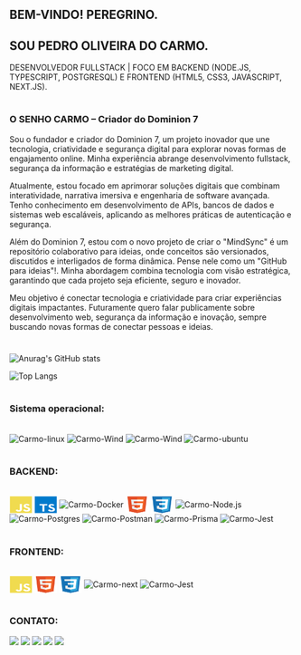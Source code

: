 ## BEM-VINDO! PEREGRINO.
## SOU PEDRO OLIVEIRA DO CARMO.
DESENVOLVEDOR FULLSTACK | FOCO EM BACKEND (NODE.JS, TYPESCRIPT, POSTGRESQL) E FRONTEND (HTML5, CSS3, JAVASCRIPT, NEXT.JS).

#

### O SENHO CARMO – Criador do Dominion 7

Sou o fundador e criador do Dominion 7, um projeto inovador que une tecnologia, criatividade e segurança digital para explorar novas formas de engajamento online. Minha experiência abrange desenvolvimento fullstack, segurança da informação e estratégias de marketing digital.

Atualmente, estou focado em aprimorar soluções digitais que combinam interatividade, narrativa imersiva e engenharia de software avançada. Tenho conhecimento em desenvolvimento de APIs, bancos de dados e sistemas web escaláveis, aplicando as melhores práticas de autenticação e segurança.

Além do Dominion 7, estou com o novo projeto de criar o "MindSync" é um repositório colaborativo para ideias, onde conceitos são versionados, discutidos e interligados de forma dinâmica. Pense nele como um "GitHub para ideias"!. Minha abordagem combina tecnologia com visão estratégica, garantindo que cada projeto seja eficiente, seguro e inovador.

Meu objetivo é conectar tecnologia e criatividade para criar experiências digitais impactantes. Futuramente quero falar publicamente sobre desenvolvimento web, segurança da informação e inovação, sempre buscando novas formas de conectar pessoas e ideias.

#

![Anurag's GitHub stats](https://github-readme-stats.vercel.app/api?username=carmo-montana&show_icons=true&theme=transparent)

![Top Langs](https://github-readme-stats.vercel.app/api/top-langs/?username=carmo-montana&hide_progress=true)

#
### Sistema operacional:

<div style="display: inline_block"><br>
 <img align="center" alt="Carmo-linux" height="50" width="50" src="https://cdn.jsdelivr.net/gh/devicons/devicon@latest/icons/linux/linux-original.svg" 
 />
<img align="center" alt="Carmo-Wind" height="40" width="50" src="https://cdn.jsdelivr.net/gh/devicons/devicon@latest/icons/windows11/windows11-original.svg" 
/>
<img align="center" alt="Carmo-Wind" height="70" width="70" src="https://img.icons8.com/?size=100&id=qBWtR72kluCU&format=png&color=000000" 
/>
<img align="center" alt="Carmo-ubuntu" height="60" width="60" src="https://cdn.jsdelivr.net/gh/devicons/devicon@latest/icons/ubuntu/ubuntu-original.svg" />
</div>

#
### BACKEND:

<div style="display: inline_block"><br>
  <img align="center" alt="Carmo-Js" height="30" width="40" src="https://raw.githubusercontent.com/devicons/devicon/master/icons/javascript/javascript-plain.svg">
  <img align="center" alt="Carmo-Ts" height="30" width="40" src="https://raw.githubusercontent.com/devicons/devicon/master/icons/typescript/typescript-plain.svg">
  <img align="center" alt="Carmo-Docker" height= "50" width="60" src="https://cdn.jsdelivr.net/gh/devicons/devicon@latest/icons/docker/docker-original-wordmark.svg" />      
  <img align="center" alt="Carmo-HTML" height="30" width="40" src="https://raw.githubusercontent.com/devicons/devicon/master/icons/html5/html5-original.svg">
  <img align="center" alt="Carmo-CSS" height="30" width="40" src="https://raw.githubusercontent.com/devicons/devicon/master/icons/css3/css3-original.svg">
  <img align="center" alt="Carmo-Node.js" height="50" width="60" src="https://cdn.jsdelivr.net/gh/devicons/devicon@latest/icons/nodejs/nodejs-original-wordmark.svg" />
  <img align="center" alt="Carmo-Postgres" height="50" width="60" src="https://cdn.jsdelivr.net/gh/devicons/devicon@latest/icons/postgresql/postgresql-original-wordmark.svg" 
  />
  <img align="center" alt="Carmo-Postman" height="40" width="50" src="https://cdn.jsdelivr.net/gh/devicons/devicon@latest/icons/postman/postman-original.svg" />
  <img align="center" alt="Carmo-Prisma" height="80" width="90" src="https://cdn.jsdelivr.net/gh/devicons/devicon@latest/icons/prisma/prisma-original-wordmark.svg" />
  <img align="center" alt="Carmo-Jest" height="40" width="50" src="https://cdn.jsdelivr.net/gh/devicons/devicon@latest/icons/jest/jest-plain.svg" />
</div>

#
### FRONTEND:

<div style="display: inline_block"><br>
  <img align="center" alt="Carmo-Js" height="30" width="40" src="https://raw.githubusercontent.com/devicons/devicon/master/icons/javascript/javascript-plain.svg">     
  <img align="center" alt="Carmo-HTML" height="30" width="40" src="https://raw.githubusercontent.com/devicons/devicon/master/icons/html5/html5-original.svg">
  <img align="center" alt="Carmo-CSS" height="30" width="40" src="https://raw.githubusercontent.com/devicons/devicon/master/icons/css3/css3-original.svg">
  <img align="center" alt="Carmo-next" height="40" width="40" src="https://cdn.jsdelivr.net/gh/devicons/devicon@latest/icons/nextjs/nextjs-original.svg" />
  <img align="center" alt="Carmo-Jest" height="40" width="40" src="https://cdn.jsdelivr.net/gh/devicons/devicon@latest/icons/jest/jest-plain.svg" />
</div>

#

### CONTATO:

<div> 
  <a href="https://www.instagram.com/carmdepp22/" target="_blank"><img src="https://img.shields.io/badge/-Instagram-%23E4405F?style=for-the-badge&logo=instagram&logoColor=white" target="_blank"></a>
 <a href="https://discord.gg/wagxzStdcR" target="_blank"><img src="https://img.shields.io/badge/Discord-7289DA?style=for-the-badge&logo=discord&logoColor=white" target="_blank"></a> 
  <a href = "mailto:carmodepp@gmail.com"><img src="https://img.shields.io/badge/-Gmail-%23333?style=for-the-badge&logo=gmail&logoColor=white" target="_blank"></a>
  <a href="https://www.linkedin.com/in/pedro-oliveira-736b222a4/" target="_blank"><img src="https://img.shields.io/badge/-LinkedIn-%230077B5?style=for-the-badge&logo=linkedin&logoColor=white" target="_blank"></a> 
  <a href="https://www.facebook.com/Carmomontana" target="_blank"></a><img src="https://img.shields.io/badge/Facebook-1877F2?style=for-the-badge&logo=facebook&logoColor=white" target="_blank">
</div>

#

